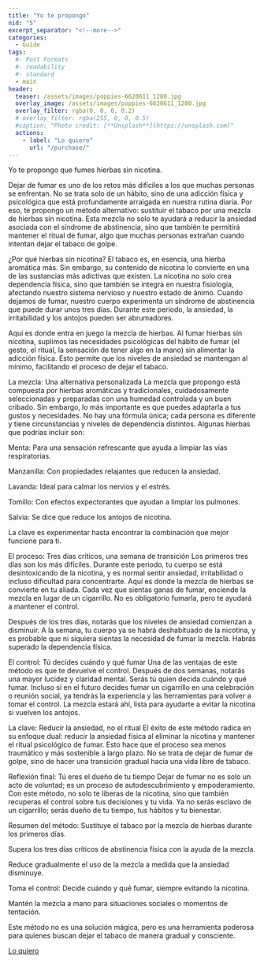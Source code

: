 ```yaml
---
title: "Yo te propongo"
nid: "5"
excerpt_separator: "<!--more-->"
categories:
  - Guide
tags:
  #- Post Formats
  #- readability
  #- standard
  - main
header:
  teaser: /assets/images/poppies-6620611_1280.jpg
  overlay_image: /assets/images/poppies-6620611_1280.jpg
  overlay_filter: rgba(0, 0, 0, 0.2)
  # overlay_filter: rgba(255, 0, 0, 0.5)
  #caption: "Photo credit: [**Unsplash**](https://unsplash.com)"
  actions:
    - label: "Lo quiero"
      url: "/purchase/"
---
```


Yo te propongo que fumes hierbas sin nicotina.

<!--more-->

Dejar de fumar es uno de los retos más difíciles a los que muchas personas se enfrentan. No se trata solo de un hábito, sino de una adicción física y psicológica que está profundamente arraigada en nuestra rutina diaria. Por eso, te propongo un método alternativo: sustituir el tabaco por una mezcla de hierbas sin nicotina. Esta mezcla no solo te ayudará a reducir la ansiedad asociada con el síndrome de abstinencia, sino que también te permitirá mantener el ritual de fumar, algo que muchas personas extrañan cuando intentan dejar el tabaco de golpe.

¿Por qué hierbas sin nicotina?
El tabaco es, en esencia, una hierba aromática más. Sin embargo, su contenido de nicotina lo convierte en una de las sustancias más adictivas que existen. La nicotina no solo crea dependencia física, sino que también se integra en nuestra fisiología, afectando nuestro sistema nervioso y nuestro estado de ánimo. Cuando dejamos de fumar, nuestro cuerpo experimenta un síndrome de abstinencia que puede durar unos tres días. Durante este periodo, la ansiedad, la irritabilidad y los antojos pueden ser abrumadores.

Aquí es donde entra en juego la mezcla de hierbas. Al fumar hierbas sin nicotina, suplimos las necesidades psicológicas del hábito de fumar (el gesto, el ritual, la sensación de tener algo en la mano) sin alimentar la adicción física. Esto permite que los niveles de ansiedad se mantengan al mínimo, facilitando el proceso de dejar el tabaco.

La mezcla: Una alternativa personalizada
La mezcla que propongo está compuesta por hierbas aromáticas y tradicionales, cuidadosamente seleccionadas y preparadas con una humedad controlada y un buen cribado. Sin embargo, lo más importante es que puedes adaptarla a tus gustos y necesidades. No hay una fórmula única; cada persona es diferente y tiene circunstancias y niveles de dependencia distintos. Algunas hierbas que podrías incluir son:

Menta: Para una sensación refrescante que ayuda a limpiar las vías respiratorias.

Manzanilla: Con propiedades relajantes que reducen la ansiedad.

Lavanda: Ideal para calmar los nervios y el estrés.

Tomillo: Con efectos expectorantes que ayudan a limpiar los pulmones.

Salvia: Se dice que reduce los antojos de nicotina.

La clave es experimentar hasta encontrar la combinación que mejor funcione para ti.

El proceso: Tres días críticos, una semana de transición
Los primeros tres días son los más difíciles. Durante este periodo, tu cuerpo se está desintoxicando de la nicotina, y es normal sentir ansiedad, irritabilidad o incluso dificultad para concentrarte. Aquí es donde la mezcla de hierbas se convierte en tu aliada. Cada vez que sientas ganas de fumar, enciende la mezcla en lugar de un cigarrillo. No es obligatorio fumarla, pero te ayudará a mantener el control.

Después de los tres días, notarás que los niveles de ansiedad comienzan a disminuir. A la semana, tu cuerpo ya se habrá deshabituado de la nicotina, y es probable que ni siquiera sientas la necesidad de fumar la mezcla. Habrás superado la dependencia física.

El control: Tú decides cuándo y qué fumar
Una de las ventajas de este método es que te devuelve el control. Después de dos semanas, notarás una mayor lucidez y claridad mental. Serás tú quien decida cuándo y qué fumar. Incluso si en el futuro decides fumar un cigarrillo en una celebración o reunión social, ya tendrás la experiencia y las herramientas para volver a tomar el control. La mezcla estará ahí, lista para ayudarte a evitar la nicotina si vuelven los antojos.

La clave: Reducir la ansiedad, no el ritual
El éxito de este método radica en su enfoque dual: reducir la ansiedad física al eliminar la nicotina y mantener el ritual psicológico de fumar. Esto hace que el proceso sea menos traumático y más sostenible a largo plazo. No se trata de dejar de fumar de golpe, sino de hacer una transición gradual hacia una vida libre de tabaco.

Reflexión final: Tú eres el dueño de tu tiempo
Dejar de fumar no es solo un acto de voluntad; es un proceso de autodescubrimiento y empoderamiento. Con este método, no solo te liberas de la nicotina, sino que también recuperas el control sobre tus decisiones y tu vida. Ya no serás esclavo de un cigarrillo; serás dueño de tu tiempo, tus hábitos y tu bienestar.

Resumen del método:
Sustituye el tabaco por la mezcla de hierbas durante los primeros días.

Supera los tres días críticos de abstinencia física con la ayuda de la mezcla.

Reduce gradualmente el uso de la mezcla a medida que la ansiedad disminuye.

Toma el control: Decide cuándo y qué fumar, siempre evitando la nicotina.

Mantén la mezcla a mano para situaciones sociales o momentos de tentación.

Este método no es una solución mágica, pero es una herramienta poderosa para quienes buscan dejar el tabaco de manera gradual y consciente.

[Lo quiero](../../purchase/)
